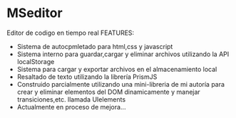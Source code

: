 # MSeditor
Editor de codigo en tiempo real
FEATURES:
 - Sistema de autocpmletado para html,css y javascript
 - Sistema interno para guardar,cargar y eliminar archivos utilizando la API localStorage
 - Sistema para cargar y exportar archivos en el almacenamiento local
 - Resaltado de texto utilizando la librería PrismJS
 - Construido parcialmente utilizando una mini-libreria de mi autoría para crear y eliminar elementos del DOM dinamicamente y manejar transiciones,etc. llamada UIelements
- Actualmente en proceso de mejora...
